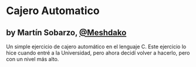 # Cajero Automatico

## by Martín Sobarzo, [@Meshdako](https://github.com/Meshdako)

Un simple ejercicio de cajero automático en el lenguaje C.
Este ejercicio lo hice cuando entré a la Universidad, pero ahora decidí volver a hacerlo, pero con un nivel más alto.
